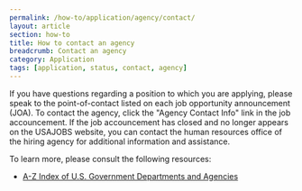 ```yaml
---
permalink: /how-to/application/agency/contact/
layout: article
section: how-to
title: How to contact an agency
breadcrumb: Contact an agency
category: Application
tags: [application, status, contact, agency]
---
```


If you have questions regarding a position to which you are applying, please speak to the point-of-contact listed on each job opportunity announcement (JOA). To contact the agency, click the "Agency Contact Info" link in the job accouncement. If the job accouncement has closed and no longer appears on the USAJOBS website, you can contact the human resources office of the hiring agency for additional information and assistance.

To learn more, please consult the following resources:

* [A-Z Index of U.S. Government Departments and Agencies](https://www.usa.gov/federal-agencies/a)
